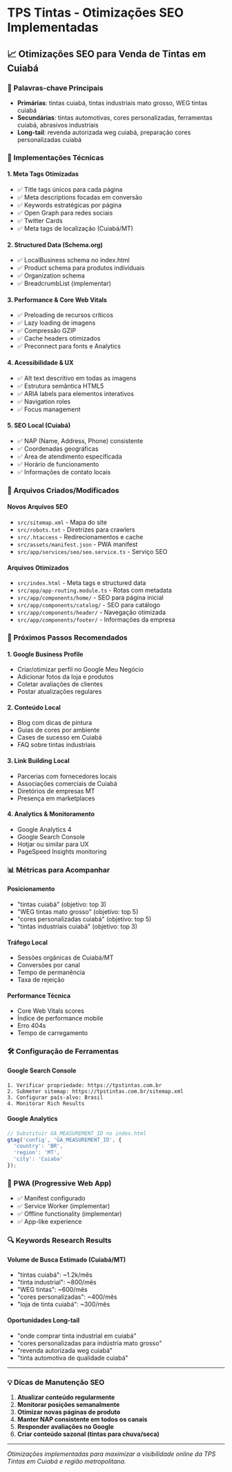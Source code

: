 # TPS Tintas - Otimizações SEO Implementadas

## 📈 Otimizações SEO para Venda de Tintas em Cuiabá

### 🎯 Palavras-chave Principais
- **Primárias**: tintas cuiabá, tintas industriais mato grosso, WEG tintas cuiabá
- **Secundárias**: tintas automotivas, cores personalizadas, ferramentas cuiabá, abrasivos industriais
- **Long-tail**: revenda autorizada weg cuiabá, preparação cores personalizadas cuiabá

### 🔧 Implementações Técnicas

#### 1. **Meta Tags Otimizadas**
- ✅ Title tags únicos para cada página
- ✅ Meta descriptions focadas em conversão
- ✅ Keywords estratégicas por página
- ✅ Open Graph para redes sociais
- ✅ Twitter Cards
- ✅ Meta tags de localização (Cuiabá/MT)

#### 2. **Structured Data (Schema.org)**
- ✅ LocalBusiness schema no index.html
- ✅ Product schema para produtos individuais
- ✅ Organization schema
- ✅ BreadcrumbList (implementar)

#### 3. **Performance & Core Web Vitals**
- ✅ Preloading de recursos críticos
- ✅ Lazy loading de imagens
- ✅ Compressão GZIP
- ✅ Cache headers otimizados
- ✅ Preconnect para fonts e Analytics

#### 4. **Acessibilidade & UX**
- ✅ Alt text descritivo em todas as imagens
- ✅ Estrutura semântica HTML5
- ✅ ARIA labels para elementos interativos
- ✅ Navigation roles
- ✅ Focus management

#### 5. **SEO Local (Cuiabá)**
- ✅ NAP (Name, Address, Phone) consistente
- ✅ Coordenadas geográficas
- ✅ Área de atendimento especificada
- ✅ Horário de funcionamento
- ✅ Informações de contato locais

### 📁 Arquivos Criados/Modificados

#### **Novos Arquivos SEO**
- `src/sitemap.xml` - Mapa do site
- `src/robots.txt` - Diretrizes para crawlers
- `src/.htaccess` - Redirecionamentos e cache
- `src/assets/manifest.json` - PWA manifest
- `src/app/services/seo/seo.service.ts` - Serviço SEO

#### **Arquivos Otimizados**
- `src/index.html` - Meta tags e structured data
- `src/app/app-routing.module.ts` - Rotas com metadata
- `src/app/components/home/` - SEO para página inicial
- `src/app/components/catalog/` - SEO para catálogo
- `src/app/components/header/` - Navegação otimizada
- `src/app/components/footer/` - Informações da empresa

### 🚀 Próximos Passos Recomendados

#### **1. Google Business Profile**
- Criar/otimizar perfil no Google Meu Negócio
- Adicionar fotos da loja e produtos
- Coletar avaliações de clientes
- Postar atualizações regulares

#### **2. Conteúdo Local**
- Blog com dicas de pintura
- Guias de cores por ambiente
- Cases de sucesso em Cuiabá
- FAQ sobre tintas industriais

#### **3. Link Building Local**
- Parcerias com fornecedores locais
- Associações comerciais de Cuiabá
- Diretórios de empresas MT
- Presença em marketplaces

#### **4. Analytics & Monitoramento**
- Google Analytics 4
- Google Search Console
- Hotjar ou similar para UX
- PageSpeed Insights monitoring

### 📊 Métricas para Acompanhar

#### **Posicionamento**
- "tintas cuiabá" (objetivo: top 3)
- "WEG tintas mato grosso" (objetivo: top 5)
- "cores personalizadas cuiabá" (objetivo: top 5)
- "tintas industriais cuiabá" (objetivo: top 3)

#### **Tráfego Local**
- Sessões orgânicas de Cuiabá/MT
- Conversões por canal
- Tempo de permanência
- Taxa de rejeição

#### **Performance Técnica**
- Core Web Vitals scores
- Índice de performance mobile
- Erro 404s
- Tempo de carregamento

### 🛠️ Configuração de Ferramentas

#### **Google Search Console**
```
1. Verificar propriedade: https://tpstintas.com.br
2. Submeter sitemap: https://tpstintas.com.br/sitemap.xml
3. Configurar país-alvo: Brasil
4. Monitorar Rich Results
```

#### **Google Analytics**
```javascript
// Substituir GA_MEASUREMENT_ID no index.html
gtag('config', 'GA_MEASUREMENT_ID', {
  'country': 'BR',
  'region': 'MT',
  'city': 'Cuiaba'
});
```

### 📱 PWA (Progressive Web App)
- ✅ Manifest configurado
- ✅ Service Worker (implementar)
- ✅ Offline functionality (implementar)
- ✅ App-like experience

### 🔍 Keywords Research Results

#### **Volume de Busca Estimado (Cuiabá/MT)**
- "tintas cuiabá": ~1.2k/mês
- "tinta industrial": ~800/mês  
- "WEG tintas": ~600/mês
- "cores personalizadas": ~400/mês
- "loja de tinta cuiabá": ~300/mês

#### **Oportunidades Long-tail**
- "onde comprar tinta industrial em cuiabá"
- "cores personalizadas para indústria mato grosso"
- "revenda autorizada weg cuiabá"
- "tinta automotiva de qualidade cuiabá"

---

### 💡 Dicas de Manutenção SEO

1. **Atualizar conteúdo regularmente**
2. **Monitorar posições semanalmente**
3. **Otimizar novas páginas de produto**
4. **Manter NAP consistente em todos os canais**
5. **Responder avaliações no Google**
6. **Criar conteúdo sazonal (tintas para chuva/seca)**

---

*Otimizações implementadas para maximizar a visibilidade online da TPS Tintas em Cuiabá e região metropolitana.*
